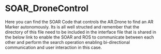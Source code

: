# SOAR_DroneControl

Here you can find the SOAR Code that controls the AR.Drone to find an AR Marker autonomously. 
Its is all well structed and remember that the directory of this file need to be included in the interface file that is shared in the below link to enable the SOAR and ROS to communicate between each other and perform the search operation enabling bi-directional communication and user interaction in this case.
